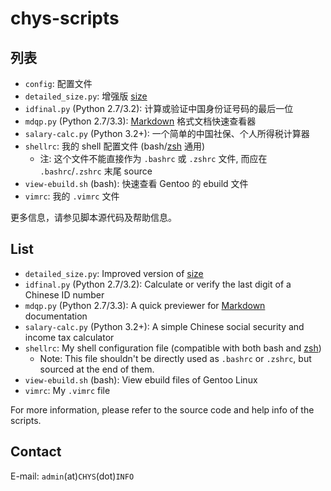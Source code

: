# chys-scripts #

## 列表 ##

* `config`: 配置文件
* `detailed_size.py`: 增强版 [size](http://linux.die.net/man/1/size)
* `idfinal.py` (Python 2.7/3.2): 计算或验证中国身份证号码的最后一位
* `mdqp.py` (Python 2.7/3.3): [Markdown](http://en.wikipedia.org/wiki/Markdown) 格式文档快速查看器
* `salary-calc.py` (Python 3.2+): 一个简单的中国社保、个人所得税计算器
* `shellrc`: 我的 shell 配置文件 (bash/[zsh](http://www.zsh.org) 通用)
    + 注: 这个文件不能直接作为 `.bashrc` 或 `.zshrc` 文件, 而应在 `.bashrc`/`.zshrc` 末尾 source
* `view-ebuild.sh` (bash): 快速查看 Gentoo 的 ebuild 文件
* `vimrc`: 我的 `.vimrc` 文件

更多信息，请参见脚本源代码及帮助信息。

## List ##

* `detailed_size.py`: Improved version of [size](http://linux.die.net/man/1/size)
* `idfinal.py` (Python 2.7/3.2): Calculate or verify the last digit of a Chinese ID number
* `mdqp.py` (Python 2.7/3.3): A quick previewer for [Markdown](http://en.wikipedia.org/wiki/Markdown) documentation
* `salary-calc.py` (Python 3.2+): A simple Chinese social security and income tax calculator
* `shellrc`: My shell configuration file (compatible with both bash and [zsh](http://www.zsh.org))
    - Note: This file shouldn't be directly used as `.bashrc` or `.zshrc`, but sourced at the end of them.
* `view-ebuild.sh` (bash): View ebuild files of Gentoo Linux
* `vimrc`: My `.vimrc` file

For more information, please refer to the source code and help info of the scripts.

## Contact ##

E-mail: `admin`(at)`CHYS`(dot)`INFO`
